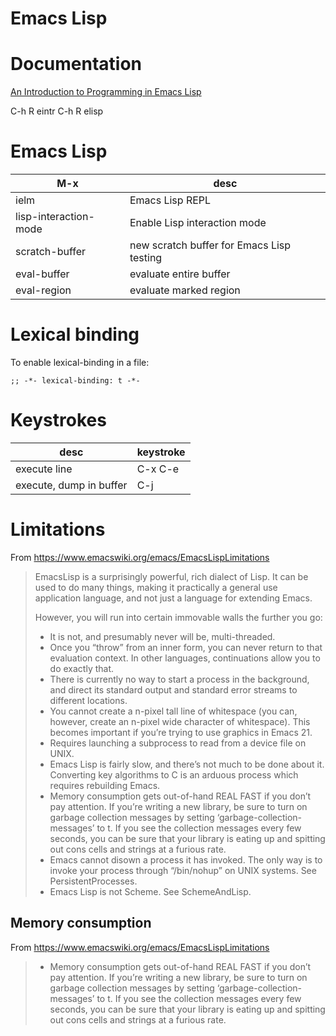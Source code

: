 
# Emacs Lisp

# Documentation

[An Introduction to Programming in Emacs Lisp](https://www.gnu.org/software/emacs/manual/html_node/eintr/index.html)

C-h R eintr C-h R elisp


# Emacs Lisp

| M-x                   | desc                                      |
|--------------------- |----------------------------------------- |
| ielm                  | Emacs Lisp REPL                           |
| lisp-interaction-mode | Enable Lisp interaction mode              |
| scratch-buffer        | new scratch buffer for Emacs Lisp testing |
| eval-buffer           | evaluate entire buffer                    |
| eval-region           | evaluate marked region                    |


# Lexical binding

To enable lexical-binding in a file:

```elisp
;; -*- lexical-binding: t -*-
```


# Keystrokes

| desc                    | keystroke |
|----------------------- |--------- |
| execute line            | C-x C-e   |
| execute, dump in buffer | C-j       |


# Limitations

From <https://www.emacswiki.org/emacs/EmacsLispLimitations>

> EmacsLisp is a surprisingly powerful, rich dialect of Lisp. It can be used to do many things, making it practically a general use application language, and not just a language for extending Emacs.
> 
> However, you will run into certain immovable walls the further you go:
> 
> - It is not, and presumably never will be, multi-threaded.
> - Once you “throw” from an inner form, you can never return to that evaluation context. In other languages, continuations allow you to do exactly that.
> - There is currently no way to start a process in the background, and direct its standard output and standard error streams to different locations.
> - You cannot create a n-pixel tall line of whitespace (you can, however, create an n-pixel wide character of whitespace). This becomes important if you’re trying to use graphics in Emacs 21.
> - Requires launching a subprocess to read from a device file on UNIX.
> - Emacs Lisp is fairly slow, and there’s not much to be done about it. Converting key algorithms to C is an arduous process which requires rebuilding Emacs.
> - Memory consumption gets out-of-hand REAL FAST if you don’t pay attention. If you’re writing a new library, be sure to turn on garbage collection messages by setting ‘garbage-collection-messages’ to t. If you see the collection messages every few seconds, you can be sure that your library is eating up and spitting out cons cells and strings at a furious rate.
> - Emacs cannot disown a process it has invoked. The only way is to invoke your process through “/bin/nohup” on UNIX systems. See PersistentProcesses.
> - Emacs Lisp is not Scheme. See SchemeAndLisp.


## Memory consumption

From <https://www.emacswiki.org/emacs/EmacsLispLimitations>

> - Memory consumption gets out-of-hand REAL FAST if you don’t pay attention. If you’re writing a new library, be sure to turn on garbage collection messages by setting ‘garbage-collection-messages’ to t. If you see the collection messages every few seconds, you can be sure that your library is eating up and spitting out cons cells and strings at a furious rate.